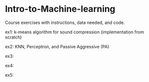 # Intro-to-Machine-learning

Course exercises with instructions, data needed, and code.

ex1: k-means algorithm for sound compression (implementation from scratch)

ex2: KNN, Perceptron, and Passive Aggressive (PA)

ex3:

ex4:

ex5:
